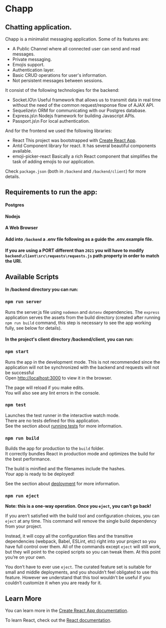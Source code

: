 # Chapp
## Chatting application.

Chapp is a minimalist messaging application. Some of its features are: 
- A Public Channel where all connected user can send and read messages.
- Private messaging.
- Emojis support.
- Authentication layer.
- Basic CRUD operations for user's information.
- Not persistent messages between sessions.

It consist of the following technologies for the backend: 
- Socket.IO\n
 Useful framework that allows us to transmit data in real time without the need of the common request/response flow of AJAX API. 
- Sequelize\n
 ORM for communicating with our Postgres database.
- Express.js\n
 Nodejs framework for building Javascript APIs.
- Passport.js\n
 For local authentication.

And for the frontend we used the following libraries:  
- React 
 This project was bootstrapped with [Create React App](https://github.com/facebook/create-react-app).
- Antd
 Component library for react. It has several beautiful components available. 
- emoji-picker-react
 Basically a rich React component that simplifies the task of adding emojis to our application.

Check `package.json` (both in `/backend` and `/backend/client`) for more details. 
## Requirements to run the app:

#### Postgres
#### Nodejs
#### A Web Browser 

#### Add into `/backend` a .env file following as a guide the .env.example file.
#### If you are using a PORT different than `2021` you will have to modify `backend\client\src\requests\requests.js` path property in order to match the URI.
## Available Scripts

#### In /backend directory you can run:

### `npm run server`

Runs the server.js file using `nodemon` and `dotenv` dependencies. The `express` application serves the assets from the build directory (created after running `npm run build` command, this step is necessary to see the app working fully, see below for details).

#### In the project's client directory /backend/client, you can run:

### `npm start`

Runs the app in the development mode. This is not recommended since the application will not be synchronized with the backend and requests will not be successful <br />
Open [http://localhost:3000](http://localhost:3000) to view it in the browser.

The page will reload if you make edits.<br />
You will also see any lint errors in the console.

### `npm test`

Launches the test runner in the interactive watch mode.<br />
There are no tests defined for this application.<br />
See the section about [running tests](https://facebook.github.io/create-react-app/docs/running-tests) for more information.

### `npm run build`

Builds the app for production to the `build` folder.<br />
It correctly bundles React in production mode and optimizes the build for the best performance.

The build is minified and the filenames include the hashes.<br />
Your app is ready to be deployed!

See the section about [deployment](https://facebook.github.io/create-react-app/docs/deployment) for more information.

### `npm run eject`

**Note: this is a one-way operation. Once you `eject`, you can’t go back!**

If you aren’t satisfied with the build tool and configuration choices, you can `eject` at any time. This command will remove the single build dependency from your project.

Instead, it will copy all the configuration files and the transitive dependencies (webpack, Babel, ESLint, etc) right into your project so you have full control over them. All of the commands except `eject` will still work, but they will point to the copied scripts so you can tweak them. At this point you’re on your own.

You don’t have to ever use `eject`. The curated feature set is suitable for small and middle deployments, and you shouldn’t feel obligated to use this feature. However we understand that this tool wouldn’t be useful if you couldn’t customize it when you are ready for it.

## Learn More

You can learn more in the [Create React App documentation](https://facebook.github.io/create-react-app/docs/getting-started).

To learn React, check out the [React documentation](https://reactjs.org/).
